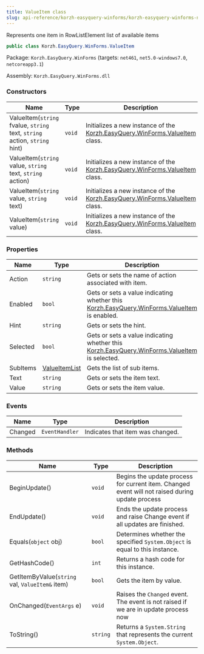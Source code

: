 ```yaml
---
title: ValueItem class
slug: api-reference/korzh-easyquery-winforms/korzh-easyquery-winforms-namespace/valueitem-class
---
```


Represents one item in RowListElement list of available items
```csharp
public class Korzh.EasyQuery.WinForms.ValueItem

```
Package: `Korzh.EasyQuery.WinForms` (targets: `net461`, `net5.0-windows7.0`, `netcoreapp3.1`)

Assembly: `Korzh.EasyQuery.WinForms.dll`

### Constructors

| Name | Type | Description | 
| --- | --- | --- | 
| ValueItem(`string` fvalue, `string` text, `string` action, `string` hint) | `void` | Initializes a new instance of the [Korzh.EasyQuery.WinForms.ValueItem](//easyquery/docs/api-reference/korzh-easyquery-winforms/korzh-easyquery-winforms-namespace/valueitem-class) class. | 
| ValueItem(`string` value, `string` text, `string` action) | `void` | Initializes a new instance of the [Korzh.EasyQuery.WinForms.ValueItem](//easyquery/docs/api-reference/korzh-easyquery-winforms/korzh-easyquery-winforms-namespace/valueitem-class) class. | 
| ValueItem(`string` value, `string` text) | `void` | Initializes a new instance of the [Korzh.EasyQuery.WinForms.ValueItem](//easyquery/docs/api-reference/korzh-easyquery-winforms/korzh-easyquery-winforms-namespace/valueitem-class) class. | 
| ValueItem(`string` value) | `void` | Initializes a new instance of the [Korzh.EasyQuery.WinForms.ValueItem](//easyquery/docs/api-reference/korzh-easyquery-winforms/korzh-easyquery-winforms-namespace/valueitem-class) class. | 


### Properties

| Name | Type | Description | 
| --- | --- | --- | 
| Action | `string` | Gets or sets the name of action associated with item. | 
| Enabled | `bool` | Gets or sets a value indicating whether this [Korzh.EasyQuery.WinForms.ValueItem](//easyquery/docs/api-reference/korzh-easyquery-winforms/korzh-easyquery-winforms-namespace/valueitem-class) is enabled. | 
| Hint | `string` | Gets or sets the hint. | 
| Selected | `bool` | Gets or sets a value indicating whether this [Korzh.EasyQuery.WinForms.ValueItem](//easyquery/docs/api-reference/korzh-easyquery-winforms/korzh-easyquery-winforms-namespace/valueitem-class) is selected. | 
| SubItems | [ValueItemList](//easyquery/docs/api-reference/korzh-easyquery-winforms/korzh-easyquery-winforms-namespace/valueitemlist-class) | Gets the list of sub items. | 
| Text | `string` | Gets or sets the item text. | 
| Value | `string` | Gets or sets the item value. | 


### Events

| Name | Type | Description | 
| --- | --- | --- | 
| Changed | `EventHandler` | Indicates that item was changed. | 


### Methods

| Name | Type | Description | 
| --- | --- | --- | 
| BeginUpdate() | `void` | Begins the update process for current item.  Changed event will not raised during update process | 
| EndUpdate() | `void` | Ends the update process and raise Change event if all updates are finished. | 
| Equals(`object` obj) | `bool` | Determines whether the specified `System.Object` is equal to this instance. | 
| GetHashCode() | `int` | Returns a hash code for this instance. | 
| GetItemByValue(`string` val, `ValueItem&` item) | `bool` | Gets the item by value. | 
| OnChanged(`EventArgs` e) | `void` | Raises the `Changed` event.  The event is not raised if we are in update process now | 
| ToString() | `string` | Returns a `System.String` that represents the current `System.Object`. |